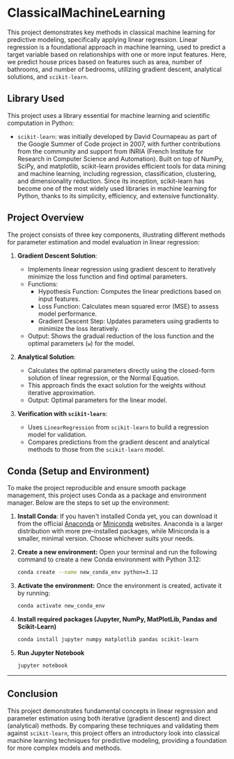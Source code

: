 # ClassicalMachineLearning

This project demonstrates key methods in classical machine learning for predictive modeling, specifically applying linear regression. Linear regression is a foundational approach in machine learning, used to predict a target variable based on relationships with one or more input features. Here, we predict house prices based on features such as area, number of bathrooms, and number of bedrooms, utilizing gradient descent, analytical solutions, and `scikit-learn`.

## Library Used
This project uses a library essential for machine learning and scientific computation in Python:
+ `scikit-learn`: was initially developed by David Cournapeau as part of the Google Summer of Code project in 2007, with further contributions from the community and support from INRIA (French Institute for Research in Computer Science and Automation). Built on top of NumPy, SciPy, and matplotlib, scikit-learn provides efficient tools for data mining and machine learning, including regression, classification, clustering, and dimensionality reduction. Since its inception, scikit-learn has become one of the most widely used libraries in machine learning for Python, thanks to its simplicity, efficiency, and extensive functionality.


## Project Overview

The project consists of three key components, illustrating different methods for parameter estimation and model evaluation in linear regression:

1. **Gradient Descent Solution**:
    + Implements linear regression using gradient descent to iteratively minimize the loss function and find optimal parameters.
    + Functions:
        + Hypothesis Function: Computes the linear predictions based on input features.
        + Loss Function: Calculates mean squared error (MSE) to assess model performance.
        + Gradient Descent Step: Updates parameters using gradients to minimize the loss iteratively.
    + Output: Shows the gradual reduction of the loss function and the optimal parameters (`w`) for the model.

2. **Analytical Solution**:
    + Calculates the optimal parameters directly using the closed-form solution of linear regression, or the Normal Equation.
    + This approach finds the exact solution for the weights without iterative approximation.
    + Output: Optimal parameters for the linear model.

3. **Verification with `scikit-learn`**:
    + Uses `LinearRegression` from `scikit-learn` to build a regression model for validation.
    + Compares predictions from the gradient descent and analytical methods to those from the `scikit-learn` model.


## Conda (Setup and Environment)

To make the project reproducible and ensure smooth package management, this project uses Conda as a package and environment manager. Below are the steps to set up the environment:


1. **Install Conda**:
If you haven't installed Conda yet, you can download it from the official [Anaconda](https://www.anaconda.com/products/individual) or [Miniconda](https://docs.conda.io/en/latest/miniconda.html) websites. Anaconda is a larger distribution with more pre-installed packages, while Miniconda is a smaller, minimal version. Choose whichever suits your needs.

2. **Create a new environment:** Open your terminal and run the following command to create a new Conda environment with Python 3.12:

    ```bash
    conda create --name new_conda_env python=3.12
    ```

3. **Activate the environment:** Once the environment is created, activate it by running:

    ```bash
    conda activate new_conda_env
    ```

4. **Install required packages (Jupyter, NumPy, MatPlotLib, Pandas and Scikit-Learn)**

    ```bash
    conda install jupyter numpy matplotlib pandas scikit-learn
    ```

5. **Run Jupyter Notebook**

    ```bash
    jupyter notebook
    ```

***
## Conclusion
This project demonstrates fundamental concepts in linear regression and parameter estimation using both iterative (gradient descent) and direct (analytical) methods. By comparing these techniques and validating them against `scikit-learn`, this project offers an introductory look into classical machine learning techniques for predictive modeling, providing a foundation for more complex models and methods.